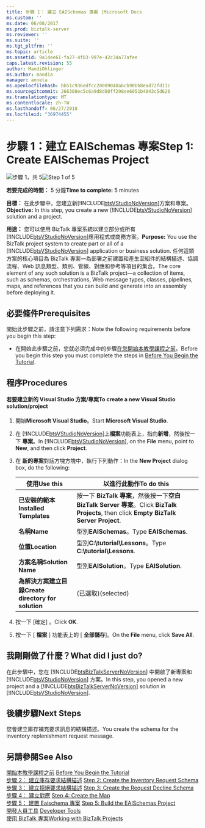 ```yaml
---
title: 步驟 1： 建立 EAISchemas 專案 |Microsoft Docs
ms.custom: ''
ms.date: 06/08/2017
ms.prod: biztalk-server
ms.reviewer: ''
ms.suite: ''
ms.tgt_pltfrm: ''
ms.topic: article
ms.assetid: 9a14ee61-fa27-4f03-997e-42c34a77afee
caps.latest.revision: 55
author: MandiOhlinger
ms.author: mandia
manager: anneta
ms.openlocfilehash: bb51c936edfcc20009048abcb90bb8ead72fd11c
ms.sourcegitcommit: 266308ec5c6a9d8d80ff298ee6051b4843c5d626
ms.translationtype: MT
ms.contentlocale: zh-TW
ms.lasthandoff: 06/27/2018
ms.locfileid: "36974455"
---
```

# <a name="step-1-create-eaischemas-project"></a><span data-ttu-id="29e5d-102">步驟 1：建立 EAISchemas 專案</span><span class="sxs-lookup"><span data-stu-id="29e5d-102">Step 1: Create EAISchemas Project</span></span>
<span data-ttu-id="29e5d-103">![步驟 1，共 5](../core/media/step-1of5.gif "Step_1of5")</span><span class="sxs-lookup"><span data-stu-id="29e5d-103">![Step 1 of 5](../core/media/step-1of5.gif "Step_1of5")</span></span>  

 <span data-ttu-id="29e5d-104">**若要完成的時間：** 5 分鐘</span><span class="sxs-lookup"><span data-stu-id="29e5d-104">**Time to complete:** 5 minutes</span></span>  

 <span data-ttu-id="29e5d-105">**目標：** 在此步驟中，您建立新[!INCLUDE[btsVStudioNoVersion](../includes/btsvstudionoversion-md.md)]方案和專案。</span><span class="sxs-lookup"><span data-stu-id="29e5d-105">**Objective:** In this step, you create a new [!INCLUDE[btsVStudioNoVersion](../includes/btsvstudionoversion-md.md)] solution and a project.</span></span>  

 <span data-ttu-id="29e5d-106">**用途：** 您可以使用 BizTalk 專案系統以建立部分或所有[!INCLUDE[btsVStudioNoVersion](../includes/btsvstudionoversion-md.md)]應用程式或商務方案。</span><span class="sxs-lookup"><span data-stu-id="29e5d-106">**Purpose:** You use the BizTalk project system to create part or all of a [!INCLUDE[btsVStudioNoVersion](../includes/btsvstudionoversion-md.md)] application or business solution.</span></span> <span data-ttu-id="29e5d-107">任何這類方案的核心項目為 BizTalk 專案—為部署之前建置和產生至組件的結構描述、協調流程、Web 訊息類型、類別、管線、對應和參考等項目的集合。</span><span class="sxs-lookup"><span data-stu-id="29e5d-107">The core element of any such solution is a BizTalk project—a collection of items, such as schemas, orchestrations, Web message types, classes, pipelines, maps, and references that you can build and generate into an assembly before deploying it.</span></span>  

## <a name="prerequisites"></a><span data-ttu-id="29e5d-108">必要條件</span><span class="sxs-lookup"><span data-stu-id="29e5d-108">Prerequisites</span></span>  
 <span data-ttu-id="29e5d-109">開始此步驟之前，請注意下列需求：</span><span class="sxs-lookup"><span data-stu-id="29e5d-109">Note the following requirements before you begin this step:</span></span>  

-   <span data-ttu-id="29e5d-110">在開始此步驟之前，您就必須完成中的步驟[在您開始本教學課程之前](../core/before-you-begin-the-tutorial.md)。</span><span class="sxs-lookup"><span data-stu-id="29e5d-110">Before you begin this step you must complete the steps in [Before You Begin the Tutorial](../core/before-you-begin-the-tutorial.md).</span></span>  

## <a name="procedures"></a><span data-ttu-id="29e5d-111">程序</span><span class="sxs-lookup"><span data-stu-id="29e5d-111">Procedures</span></span>  

#### <a name="to-create-a-new-visual-studio-solutionproject"></a><span data-ttu-id="29e5d-112">若要建立新的 Visual Studio 方案/專案</span><span class="sxs-lookup"><span data-stu-id="29e5d-112">To create a new Visual Studio solution/project</span></span>  

1. <span data-ttu-id="29e5d-113">開始**Microsoft Visual Studio**。</span><span class="sxs-lookup"><span data-stu-id="29e5d-113">Start **Microsoft Visual Studio**.</span></span>  

2. <span data-ttu-id="29e5d-114">在 [!INCLUDE[btsVStudioNoVersion](../includes/btsvstudionoversion-md.md)]上**檔案**功能表上，指向**新增**，然後按一下 **專案**。</span><span class="sxs-lookup"><span data-stu-id="29e5d-114">In [!INCLUDE[btsVStudioNoVersion](../includes/btsvstudionoversion-md.md)], on the **File** menu, point to **New**, and then click **Project**.</span></span>  

3. <span data-ttu-id="29e5d-115">在 **新的專案**對話方塊方塊中，執行下列動作：</span><span class="sxs-lookup"><span data-stu-id="29e5d-115">In the **New Project** dialog box, do the following:</span></span>  


   |             <span data-ttu-id="29e5d-116">使用</span><span class="sxs-lookup"><span data-stu-id="29e5d-116">Use this</span></span>              |                                <span data-ttu-id="29e5d-117">以進行此動作</span><span class="sxs-lookup"><span data-stu-id="29e5d-117">To do this</span></span>                                |
   |-----------------------------------|--------------------------------------------------------------------------|
   |      <span data-ttu-id="29e5d-118">**已安裝的範本**</span><span class="sxs-lookup"><span data-stu-id="29e5d-118">**Installed Templates**</span></span>      | <span data-ttu-id="29e5d-119">按一下  **BizTalk 專案**，然後按一下**空白 BizTalk Server 專案**。</span><span class="sxs-lookup"><span data-stu-id="29e5d-119">Click **BizTalk Projects**, then click **Empty BizTalk Server Project**.</span></span> |
   |             <span data-ttu-id="29e5d-120">**名稱**</span><span class="sxs-lookup"><span data-stu-id="29e5d-120">**Name**</span></span>              |                           <span data-ttu-id="29e5d-121">型別**EAISchemas**。</span><span class="sxs-lookup"><span data-stu-id="29e5d-121">Type **EAISchemas**.</span></span>                           |
   |           <span data-ttu-id="29e5d-122">**位置**</span><span class="sxs-lookup"><span data-stu-id="29e5d-122">**Location**</span></span>            |                      <span data-ttu-id="29e5d-123">型別**C:\tutorial\Lessons**。</span><span class="sxs-lookup"><span data-stu-id="29e5d-123">Type **C:\tutorial\Lessons**.</span></span>                       |
   |         <span data-ttu-id="29e5d-124">**方案名稱**</span><span class="sxs-lookup"><span data-stu-id="29e5d-124">**Solution Name**</span></span>         |                          <span data-ttu-id="29e5d-125">型別**EAISolution**。</span><span class="sxs-lookup"><span data-stu-id="29e5d-125">Type **EAISolution**.</span></span>                           |
   | <span data-ttu-id="29e5d-126">**為解決方案建立目錄**</span><span class="sxs-lookup"><span data-stu-id="29e5d-126">**Create directory for solution**</span></span> |                                <span data-ttu-id="29e5d-127">(已選取)</span><span class="sxs-lookup"><span data-stu-id="29e5d-127">(selected)</span></span>                                |


4. <span data-ttu-id="29e5d-128">按一下 [確定] 。</span><span class="sxs-lookup"><span data-stu-id="29e5d-128">Click **OK**.</span></span>  

5. <span data-ttu-id="29e5d-129">按一下 [ **檔案** ] 功能表上的 [ **全部儲存**]。</span><span class="sxs-lookup"><span data-stu-id="29e5d-129">On the **File** menu, click **Save All**.</span></span>  

## <a name="what-did-i-just-do"></a><span data-ttu-id="29e5d-130">我剛剛做了什麼？</span><span class="sxs-lookup"><span data-stu-id="29e5d-130">What did I just do?</span></span>  
 <span data-ttu-id="29e5d-131">在此步驟中，您在 [!INCLUDE[btsBizTalkServerNoVersion](../includes/btsbiztalkservernoversion-md.md)] 中開啟了新專案和 [!INCLUDE[btsVStudioNoVersion](../includes/btsvstudionoversion-md.md)] 方案。</span><span class="sxs-lookup"><span data-stu-id="29e5d-131">In this step, you opened a new project and a [!INCLUDE[btsBizTalkServerNoVersion](../includes/btsbiztalkservernoversion-md.md)] solution in [!INCLUDE[btsVStudioNoVersion](../includes/btsvstudionoversion-md.md)].</span></span>  

## <a name="next-steps"></a><span data-ttu-id="29e5d-132">後續步驟</span><span class="sxs-lookup"><span data-stu-id="29e5d-132">Next Steps</span></span>  
 <span data-ttu-id="29e5d-133">您會建立庫存補充要求訊息的結構描述。</span><span class="sxs-lookup"><span data-stu-id="29e5d-133">You create the schema for the inventory replenishment request message.</span></span>  

## <a name="see-also"></a><span data-ttu-id="29e5d-134">另請參閱</span><span class="sxs-lookup"><span data-stu-id="29e5d-134">See Also</span></span>  
 <span data-ttu-id="29e5d-135">[開始本教學課程之前](../core/before-you-begin-the-tutorial.md) </span><span class="sxs-lookup"><span data-stu-id="29e5d-135">[Before You Begin the Tutorial](../core/before-you-begin-the-tutorial.md) </span></span>  
 <span data-ttu-id="29e5d-136">[步驟 2： 建立庫存要求結構描述](../core/step-2-create-the-inventory-request-schema.md) </span><span class="sxs-lookup"><span data-stu-id="29e5d-136">[Step 2: Create the Inventory Request Schema](../core/step-2-create-the-inventory-request-schema.md) </span></span>  
 <span data-ttu-id="29e5d-137">[步驟 3： 建立拒絕要求結構描述](../core/step-3-create-the-request-decline-schema.md) </span><span class="sxs-lookup"><span data-stu-id="29e5d-137">[Step 3: Create the Request Decline Schema](../core/step-3-create-the-request-decline-schema.md) </span></span>  
 <span data-ttu-id="29e5d-138">[步驟 4： 建立對應](../core/step-4-create-the-map.md) </span><span class="sxs-lookup"><span data-stu-id="29e5d-138">[Step 4: Create the Map](../core/step-4-create-the-map.md) </span></span>  
 <span data-ttu-id="29e5d-139">[步驟 5： 建置 Eaischema 專案](../core/step-5-build-the-eaischemas-project.md) </span><span class="sxs-lookup"><span data-stu-id="29e5d-139">[Step 5: Build the EAISchemas Project](../core/step-5-build-the-eaischemas-project.md) </span></span>  
 <span data-ttu-id="29e5d-140">[開發人員工具](../core/developer-tools.md) </span><span class="sxs-lookup"><span data-stu-id="29e5d-140">[Developer Tools](../core/developer-tools.md) </span></span>  
 [<span data-ttu-id="29e5d-141">使用 BizTalk 專案</span><span class="sxs-lookup"><span data-stu-id="29e5d-141">Working with BizTalk Projects</span></span>](../core/working-with-biztalk-projects.md)